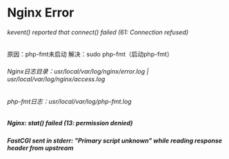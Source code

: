 # Nginx Error
###### kevent() reported that connect() failed (61: Connection refused)
原因：php-fmt未启动
解决：sudo php-fmt（启动php-fmt）
###### Nginx日志目录：usr/local/var/log/nginx/error.log | usr/local/var/log/nginx/access.log
###### php-fmt日志：usr/local/var/log/php-fmt.log
##### Nginx: stat() failed (13: permission denied)
##### FastCGI sent in stderr: "Primary script unknown" while reading response header from upstream

